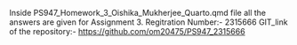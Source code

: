 Inside PS947_Homework_3_Oishika_Mukherjee_Quarto.qmd file all the answers are given for Assignment 3.
Regitration Number:- 2315666
GIT_link of the repository:- https://github.com/om20475/PS947_2315666
